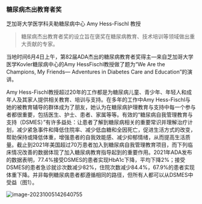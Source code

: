 ### 糖尿病杰出教育者奖

芝加哥大学医学科夫勒糖尿病中心 Amy Hess-Fischl 教授

> 糖尿病杰出教育者奖的设立旨在褒奖在糖尿病教育、技术培训等领域做出重大贡献的专家。



当地时间6月4日上午，第82届ADA杰出的糖尿病教育者奖得主—来自芝加哥大学医学Kovler糖尿病中心的Amy HessFischl教授做了题为“We Are the Champions, My Friends— Adventures in Diabetes Care and Education”的演讲。

Amy Hess-Fischl教授超过20年的工作都是为糖尿病儿童、青少年、年轻人和成年人及其家人提供相关教育、培训与支持。在多年的工作中Amy Hess-Fischl与她的被教育辅导的群体成为了朋友，她认为在糖尿病护理教育与支持中每一个参与者都很重要，包括医生、护士、患者、家属等等。有效的“糖尿病自我管理教育与支持（DSMES）”有许多益处：让患者了解到糖尿病相关的重要常识并理解治疗计划，减少紧急事件和降低住院率、减少低血糖和全因死亡，促进生活方式的改变，帮助保持或降低体重，增强患者的自我效能感、减少抑郁情绪，从而提高生活质量。截止到2021年美国超过70万患者加入到糖尿病自我管理教育项目，而下列临床情况改善的数据体现了加入糖尿病教育指导起到的重要作用。2021年ADA发布的数据表明，77.4%接受DSMES的患者实现HbA1c下降，平均下降2%；接受DSMES的患者急诊就诊次数减少82%，住院次数减少84.4%，67.9%的患者实现体重下降。并非每例糖尿病患者都遵循相同的路径，但所有人都可以从DSMES中受益（图1）。



![image-20231005142640755](https://p.ipic.vip/ssacpa.png)
